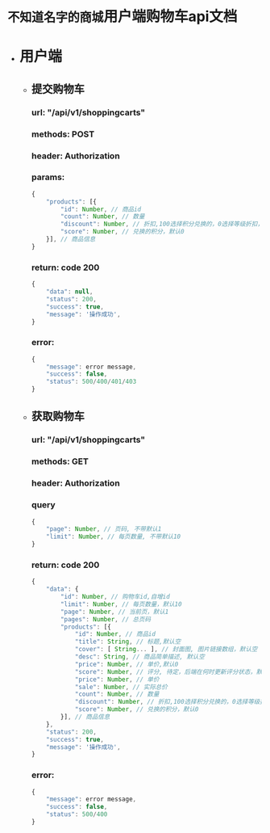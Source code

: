
# `不知道名字的商城`用户端购物车api文档

+ # 用户端

    + ## 提交购物车
        ### url: "/api/v1/shoppingcarts"
        ### methods: POST
        ### header: Authorization
        ### params:
        ```javascript
        {
            "products": [{
                "id": Number, // 商品id
                "count": Number, // 数量
                "discount": Number, // 折扣,100选择积分兑换的，0选择等级折扣，0-100活动折扣
                "score": Number, // 兑换的积分，默认0
            }], // 商品信息
        }
        ```
        ### return: code 200
        ```javascript
        {
            "data": null,
            "status": 200,
            "success": true,
            "message": '操作成功',
        }
        ```
        ### error:
        ```javascript
        {
            "message": error message,
            "success": false,
            "status": 500/400/401/403
        }
        ```

    + ## 获取购物车
        ### url: "/api/v1/shoppingcarts"
        ### methods: GET
        ### header: Authorization
        ### query
        ```javascript
        {
            "page": Number, // 页码, 不带默认1
            "limit": Number, // 每页数量, 不带默认10
        }
        ```
            
        ### return: code 200
        ```javascript
        {
            "data": {
                "id": Number, // 购物车id,自增id
                "limit": Number, // 每页数量，默认10
                "page": Number, // 当前页，默认1
                "pages": Number, // 总页码
                "products": [{
                    "id": Number, // 商品id
                    "title": String, // 标题,默认空
                    "cover": [ String... ], // 封面图, 图片链接数组，默认空
                    "desc": String, // 商品简单描述, 默认空
                    "price": Number, // 单价,默认0
                    "score": Number, // 评分, 待定，后端在何时更新评分状态，默认0
                    "price": Number, // 单价
                    "sale": Number, // 实际总价
                    "count": Number, // 数量
                    "discount": Number, // 折扣,100选择积分兑换的，0选择等级折扣，0-100活动折扣
                    "score": Number, // 兑换的积分，默认0
                }], // 商品信息
            },
            "status": 200,
            "success": true,
            "message": '操作成功',
        }
        ```
        ### error:
        ```javascript
        {
            "message": error message,
            "success": false,
            "status": 500/400
        }
        ```